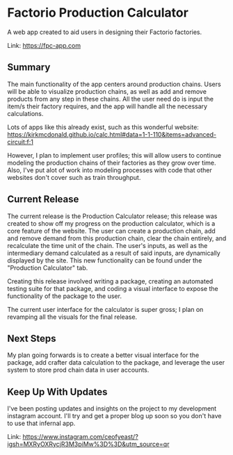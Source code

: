 # Factorio Production Calculator

A web app created to aid users in designing their Factorio factories.

Link:
https://fpc-app.com

## Summary

The main functionality of the app centers around production chains. Users will be able to visualize production chains, as well as add and remove products from any step in these chains. All the user need do is input the item/s their factory requires, and the app will handle all the necessary calculations.

Lots of apps like this already exist, such as this wonderful website: 
https://kirkmcdonald.github.io/calc.html#data=1-1-110&items=advanced-circuit:f:1

However, I plan to implement user profiles; this will allow users to continue modeling the production chains of their factories as they grow over time. Also, I've put alot of work into modeling processes with code that other websites don't cover such as train throughput.

## Current Release

The current release is the Production Calculator release; this release was created to show off my progress on the production calculator, which is a core feature of the website. The user can create a production chain, add and remove demand from this production chain, clear the chain entirely, and recalculate the time unit of the chain. The user's inputs, as well as the intermediary demand calculated as a result of said inputs, are dynamically displayed by the site. This new functionality can be found under the "Production Calculator" tab.

Creating this release involved writing a package, creating an automated testing suite for that package, and coding a visual interface to expose the functionality of the package to the user.

The current user interface for the calculator is super gross; I plan on revamping all the visuals for the final release.

## Next Steps

My plan going forwards is to create a better visual interface for the package, add crafter data calculation to the package, and leverage the user system to store prod chain data in user accounts.

## Keep Up With Updates

I've been posting updates and insights on the project to my development instagram account. I'll try and get a proper blog up soon so you don't have to use that infernal app.

Link:
https://www.instagram.com/ceofyeast/?igsh=MXRyOXRycjR3M3piMw%3D%3D&utm_source=qr
